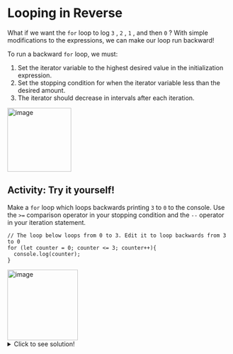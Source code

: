 # Looping in Reverse

What if we want the ```for``` loop to log ```3``` , ```2``` , ```1``` , and then ```0``` ? With simple modifications to the expressions, we can
make our loop run backward!


To run a backward ```for``` loop, we must:

  1. Set the iterator variable to the highest desired value in the initialization expression.
  2. Set the stopping condition for when the iterator variable less than the desired amount.
  3. The iterator should decrease in intervals after each iteration.



<img width="144" alt="image" src="https://user-images.githubusercontent.com/47826697/164259193-ecdab557-9600-41e0-a52e-451dc6a2764f.png">

## Activity: Try it yourself!

Make a ```for``` loop which loops backwards printing ```3``` to ```0``` to the console. Use the ```>=``` comparison operator in your stopping
condition and the ```--``` operator in your iteration statement.

```
// The loop below loops from 0 to 3. Edit it to loop backwards from 3 to 0
for (let counter = 0; counter <= 3; counter++){
  console.log(counter);
}
```



<img width="159" alt="image" src="https://user-images.githubusercontent.com/47826697/164259501-2b0f2c50-71d7-4469-b391-70e15f66bab2.png">


<details>
  <summary>Click to see solution!</summary>
  
  ## Solution
  ```
for (let counter = 3; counter >= 0; counter--){
  console.log(counter);
}
  ```


